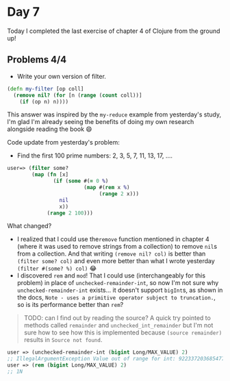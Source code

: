 # Day 7

Today I completed the last exercise of chapter 4 of Clojure from the ground up!

## Problems 4/4

- Write your own version of filter.
``` clojure
(defn my-filter [op coll] 
  (remove nil? (for [n (range (count coll))] 
    (if (op n) n))))
```
This answer was inspired by the `my-reduce` example from yesterday's study, I'm glad I'm already seeing the benefits of doing my own research alongside reading the book :smile: 

Code update from yesterday's problem:
- Find the first 100 prime numbers: 2, 3, 5, 7, 11, 13, 17, ….
``` clojure
user=> (filter some?
        (map (fn [x] 
               (if (some #(= 0 %) 
                         (map #(rem x %) 
                              (range 2 x))) 
                 nil 
                 x)) 
             (range 2 100)))
```
What changed?
- I realized that I could use the`remove` function mentioned in chapter 4 (where it was used to remove strings from a collection) to remove `nil`s from a collection.
And that writing `(remove nil? col)` is better than `(filter some? col)` and even more  better than what I wrote yesterday `(filter #(some? %) col)` :joy:  
- I discovered `rem` and `mod`! That I could use (interchangeably for this problem) in place of `unchecked-remainder-int`, so now I'm not sure why 
`unchecked-remainder-int` exists... it doesn't support `bigInt`s, as shown in the docs, `Note - uses a primitive operator subject to truncation.`, 
so is its performance better than `rem`? 
> TODO: can I find out by reading the source? A quick try pointed to methods called `remainder` and `unchecked_int_remainder` but I'm not sure how to see how this
is implemented because `(source remainder)` results in `Source not found`.
``` clojure
user => (unchecked-remainder-int (bigint Long/MAX_VALUE) 2)
;; IllegalArgumentException Value out of range for int: 9223372036854775807  clojure.lang.RT.intCast (RT.java:1205)
user => (rem (bigint Long/MAX_VALUE) 2)
;; 1N
```

